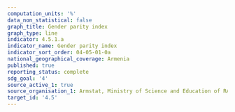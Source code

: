 ```yaml
---
computation_units: '%'
data_non_statistical: false
graph_title: Gender parity index
graph_type: line
indicator: 4.5.1.a
indicator_name: Gender parity index
indicator_sort_order: 04-05-01-0a
national_geographical_coverage: Armenia
published: true
reporting_status: complete
sdg_goal: '4'
source_active_1: true
source_organisation_1: Armstat, Ministry of Science and Education of RA
target_id: '4.5'
---
```

